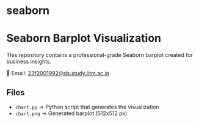 # seaborn

# Seaborn Barplot Visualization

This repository contains a professional-grade Seaborn barplot created for business insights.

📧 Email: 23f2001992@ds.study.iitm.ac.in  

## Files
- `chart.py` → Python script that generates the visualization
- `chart.png` → Generated barplot (512x512 px)
